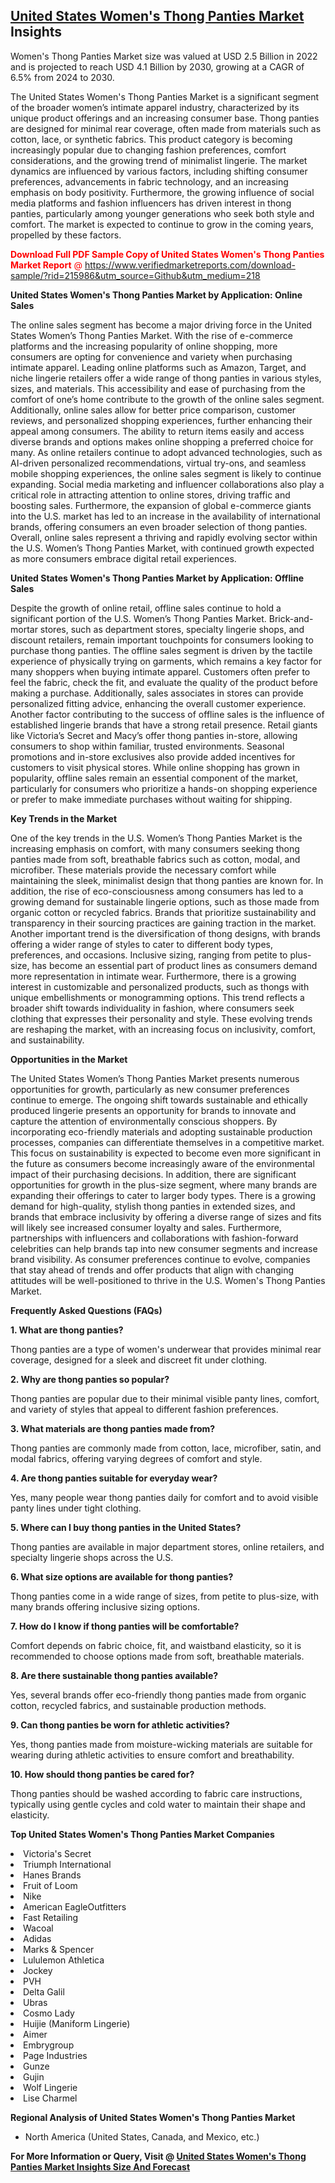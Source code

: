 <h2><a href="https://www.verifiedmarketreports.com/download-sample/?rid=215986&amp;utm_source=Github&amp;utm_medium=218" target="_blank">United States Women's Thong Panties Market</a> Insights</h2><p>Women's Thong Panties Market size was valued at USD 2.5 Billion in 2022 and is projected to reach USD 4.1 Billion by 2030, growing at a CAGR of 6.5% from 2024 to 2030.</p><p><p>The United States Women's Thong Panties Market is a significant segment of the broader women’s intimate apparel industry, characterized by its unique product offerings and an increasing consumer base. Thong panties are designed for minimal rear coverage, often made from materials such as cotton, lace, or synthetic fabrics. This product category is becoming increasingly popular due to changing fashion preferences, comfort considerations, and the growing trend of minimalist lingerie. The market dynamics are influenced by various factors, including shifting consumer preferences, advancements in fabric technology, and an increasing emphasis on body positivity. Furthermore, the growing influence of social media platforms and fashion influencers has driven interest in thong panties, particularly among younger generations who seek both style and comfort. The market is expected to continue to grow in the coming years, propelled by these factors. <p><span class=""><span style="color: #ff0000;"><strong>Download Full PDF Sample Copy of United States Women's Thong Panties Market Report</strong> @ </span><a href="https://www.verifiedmarketreports.com/download-sample/?rid=215986&amp;utm_source=Github&amp;utm_medium=218" target="_blank">https://www.verifiedmarketreports.com/download-sample/?rid=215986&amp;utm_source=Github&amp;utm_medium=218</a></span></p></p> <p><strong>United States Women's Thong Panties Market by Application: Online Sales</strong></p> <p>The online sales segment has become a major driving force in the United States Women’s Thong Panties Market. With the rise of e-commerce platforms and the increasing popularity of online shopping, more consumers are opting for convenience and variety when purchasing intimate apparel. Leading online platforms such as Amazon, Target, and niche lingerie retailers offer a wide range of thong panties in various styles, sizes, and materials. This accessibility and ease of purchasing from the comfort of one’s home contribute to the growth of the online sales segment. Additionally, online sales allow for better price comparison, customer reviews, and personalized shopping experiences, further enhancing their appeal among consumers. The ability to return items easily and access diverse brands and options makes online shopping a preferred choice for many. As online retailers continue to adopt advanced technologies, such as AI-driven personalized recommendations, virtual try-ons, and seamless mobile shopping experiences, the online sales segment is likely to continue expanding. Social media marketing and influencer collaborations also play a critical role in attracting attention to online stores, driving traffic and boosting sales. Furthermore, the expansion of global e-commerce giants into the U.S. market has led to an increase in the availability of international brands, offering consumers an even broader selection of thong panties. Overall, online sales represent a thriving and rapidly evolving sector within the U.S. Women’s Thong Panties Market, with continued growth expected as more consumers embrace digital retail experiences. <p><strong>United States Women's Thong Panties Market by Application: Offline Sales</strong></p> <p>Despite the growth of online retail, offline sales continue to hold a significant portion of the U.S. Women’s Thong Panties Market. Brick-and-mortar stores, such as department stores, specialty lingerie shops, and discount retailers, remain important touchpoints for consumers looking to purchase thong panties. The offline sales segment is driven by the tactile experience of physically trying on garments, which remains a key factor for many shoppers when buying intimate apparel. Customers often prefer to feel the fabric, check the fit, and evaluate the quality of the product before making a purchase. Additionally, sales associates in stores can provide personalized fitting advice, enhancing the overall customer experience. Another factor contributing to the success of offline sales is the influence of established lingerie brands that have a strong retail presence. Retail giants like Victoria’s Secret and Macy’s offer thong panties in-store, allowing consumers to shop within familiar, trusted environments. Seasonal promotions and in-store exclusives also provide added incentives for customers to visit physical stores. While online shopping has grown in popularity, offline sales remain an essential component of the market, particularly for consumers who prioritize a hands-on shopping experience or prefer to make immediate purchases without waiting for shipping. <p><strong>Key Trends in the Market</strong></p> <p>One of the key trends in the U.S. Women’s Thong Panties Market is the increasing emphasis on comfort, with many consumers seeking thong panties made from soft, breathable fabrics such as cotton, modal, and microfiber. These materials provide the necessary comfort while maintaining the sleek, minimalist design that thong panties are known for. In addition, the rise of eco-consciousness among consumers has led to a growing demand for sustainable lingerie options, such as those made from organic cotton or recycled fabrics. Brands that prioritize sustainability and transparency in their sourcing practices are gaining traction in the market. Another important trend is the diversification of thong designs, with brands offering a wider range of styles to cater to different body types, preferences, and occasions. Inclusive sizing, ranging from petite to plus-size, has become an essential part of product lines as consumers demand more representation in intimate wear. Furthermore, there is a growing interest in customizable and personalized products, such as thongs with unique embellishments or monogramming options. This trend reflects a broader shift towards individuality in fashion, where consumers seek clothing that expresses their personality and style. These evolving trends are reshaping the market, with an increasing focus on inclusivity, comfort, and sustainability. <p><strong>Opportunities in the Market</strong></p> <p>The United States Women’s Thong Panties Market presents numerous opportunities for growth, particularly as new consumer preferences continue to emerge. The ongoing shift towards sustainable and ethically produced lingerie presents an opportunity for brands to innovate and capture the attention of environmentally conscious shoppers. By incorporating eco-friendly materials and adopting sustainable production processes, companies can differentiate themselves in a competitive market. This focus on sustainability is expected to become even more significant in the future as consumers become increasingly aware of the environmental impact of their purchasing decisions. In addition, there are significant opportunities for growth in the plus-size segment, where many brands are expanding their offerings to cater to larger body types. There is a growing demand for high-quality, stylish thong panties in extended sizes, and brands that embrace inclusivity by offering a diverse range of sizes and fits will likely see increased consumer loyalty and sales. Furthermore, partnerships with influencers and collaborations with fashion-forward celebrities can help brands tap into new consumer segments and increase brand visibility. As consumer preferences continue to evolve, companies that stay ahead of trends and offer products that align with changing attitudes will be well-positioned to thrive in the U.S. Women's Thong Panties Market. <p><strong>Frequently Asked Questions (FAQs)</strong></p> <p><strong>1. What are thong panties?</strong></p> <p>Thong panties are a type of women's underwear that provides minimal rear coverage, designed for a sleek and discreet fit under clothing.</p> <p><strong>2. Why are thong panties so popular?</strong></p> <p>Thong panties are popular due to their minimal visible panty lines, comfort, and variety of styles that appeal to different fashion preferences.</p> <p><strong>3. What materials are thong panties made from?</strong></p> <p>Thong panties are commonly made from cotton, lace, microfiber, satin, and modal fabrics, offering varying degrees of comfort and style.</p> <p><strong>4. Are thong panties suitable for everyday wear?</strong></p> <p>Yes, many people wear thong panties daily for comfort and to avoid visible panty lines under tight clothing.</p> <p><strong>5. Where can I buy thong panties in the United States?</strong></p> <p>Thong panties are available in major department stores, online retailers, and specialty lingerie shops across the U.S.</p> <p><strong>6. What size options are available for thong panties?</strong></p> <p>Thong panties come in a wide range of sizes, from petite to plus-size, with many brands offering inclusive sizing options.</p> <p><strong>7. How do I know if thong panties will be comfortable?</strong></p> <p>Comfort depends on fabric choice, fit, and waistband elasticity, so it is recommended to choose options made from soft, breathable materials.</p> <p><strong>8. Are there sustainable thong panties available?</strong></p> <p>Yes, several brands offer eco-friendly thong panties made from organic cotton, recycled fabrics, and sustainable production methods.</p> <p><strong>9. Can thong panties be worn for athletic activities?</strong></p> <p>Yes, thong panties made from moisture-wicking materials are suitable for wearing during athletic activities to ensure comfort and breathability.</p> <p><strong>10. How should thong panties be cared for?</strong></p> <p>Thong panties should be washed according to fabric care instructions, typically using gentle cycles and cold water to maintain their shape and elasticity.</p></p><p><strong>Top United States Women's Thong Panties Market Companies</strong></p><div data-test-id=""><p><li>Victoria's Secret</li><li> Triumph International</li><li> Hanes Brands</li><li> Fruit of Loom</li><li> Nike</li><li> American EagleOutfitters</li><li> Fast Retailing</li><li> Wacoal</li><li> Adidas</li><li> Marks & Spencer</li><li> Lululemon Athletica</li><li> Jockey</li><li> PVH</li><li> Delta Galil</li><li> Ubras</li><li> Cosmo Lady</li><li> Huijie (Maniform Lingerie)</li><li> Aimer</li><li> Embrygroup</li><li> Page Industries</li><li> Gunze</li><li> Gujin</li><li> Wolf Lingerie</li><li> Lise Charmel</li></p><div><strong>Regional Analysis of&nbsp;United States Women's Thong Panties Market</strong></div><ul><li dir="ltr"><p dir="ltr">North America&nbsp;(United States, Canada, and Mexico, etc.)</p></li></ul><p><strong>For More Information or Query, Visit @&nbsp;</strong><strong><a href="https://www.verifiedmarketreports.com/product/women-s-thong-panties-market/?utm_source=Github&amp;utm_medium=218" target="_blank">United States Women's Thong Panties Market Insights Size And Forecast</a></strong></p></div>
